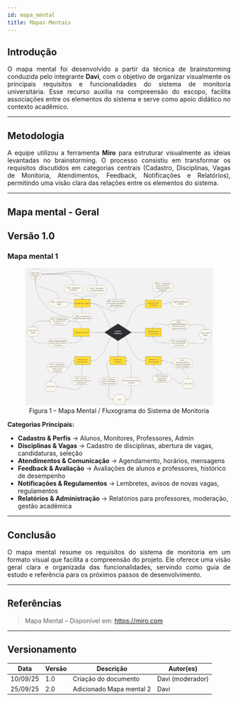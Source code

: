 ```yaml
---
id: mapa_mental
title: Mapas Mentais
---
```


## Introdução

<p align = "justify">
O mapa mental foi desenvolvido a partir da técnica de brainstorming conduzida pelo integrante <b>Davi</b>, com o objetivo de organizar visualmente os principais requisitos e funcionalidades do sistema de monitoria universitária. Esse recurso auxilia na compreensão do escopo, facilita associações entre os elementos do sistema e serve como apoio didático no contexto acadêmico.
</p>

---

## Metodologia

<p align = "justify">
A equipe utilizou a ferramenta <b>Miro</b> para estruturar visualmente as ideias levantadas no brainstorming. O processo consistiu em transformar os requisitos discutidos em categorias centrais (Cadastro, Disciplinas, Vagas de Monitoria, Atendimentos, Feedback, Notificações e Relatórios), permitindo uma visão clara das relações entre os elementos do sistema.
</p>

---

## Mapa mental - Geral

## Versão 1.0

### Mapa mental 1

<figure>
  <img src="docs/assets/Mapas_Mentais/Fluxograma%20(3).jpg" alt="Mapa Mental / Fluxograma do Sistema de Monitoria" width="700"/>
  <figcaption align="center">Figura 1 – Mapa Mental / Fluxograma do Sistema de Monitoria</figcaption>
</figure>

<div class="result" markdown>

**Categorias Principais:**
- **Cadastro & Perfis** → Alunos, Monitores, Professores, Admin  
- **Disciplinas & Vagas** → Cadastro de disciplinas, abertura de vagas, candidaturas, seleção  
- **Atendimentos & Comunicação** → Agendamento, horários, mensagens  
- **Feedback & Avaliação** → Avaliações de alunos e professores, histórico de desempenho  
- **Notificações & Regulamentos** → Lembretes, avisos de novas vagas, regulamentos  
- **Relatórios & Administração** → Relatórios para professores, moderação, gestão acadêmica  

</div>

---

## Conclusão

<p align = "justify">
O mapa mental resume os requisitos do sistema de monitoria em um formato visual que facilita a compreensão do projeto. Ele oferece uma visão geral clara e organizada das funcionalidades, servindo como guia de estudo e referência para os próximos passos de desenvolvimento.
</p>

---

## Referências

> Mapa Mental – Disponível em: https://miro.com  

---

## Versionamento

| Data     | Versão | Descrição                   | Autor(es)        |
|----------|--------|-----------------------------|------------------|
| 10/09/25 | 1.0    | Criação do documento        | Davi (moderador) |
| 25/09/25 | 2.0    | Adicionado Mapa mental 2    | Davi             |
